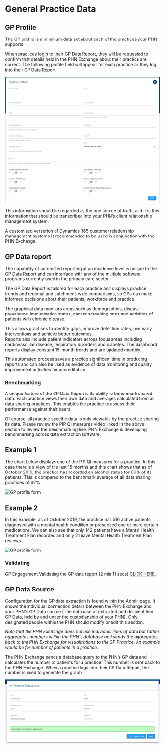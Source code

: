 # General Practice Data

## GP Profile

The GP profile is a minimum data set about each of the practices your PHN supports. 

When practices login to their GP Data Report, they will be requested to confirm that details held in the PHN Exchange about their practice are correct. The following profile field will appear for each practice as they log into their GP Data Report.

![GP profile form](../../img/gp-profile.png)

This information should be regarded as the one source of truth, and it is this information that should be transcribed into your PHN’s client relationship management system. 

A customised verserion of Dynamics 365 customer relationship management systems is recommended to be used in conjunction with the PHN Exchange.

## GP Data report

The capability of automated reporting at an incidence level is unique to the GP Data Report and can interface with any of the multiple software programs currently used in the primary care sector. 

The GP Data Report is tailored for each practice and displays practice trends and regional and catchment-wide comparisons, so GPs can make informed decisions about their patients, workforce and practice. 

The graphical data monitors areas such as demographics, disease prevalence, immunisation status, cancer screening rates and activities of patients with chronic disease. 

This allows practices to identify gaps, improve detection rates, use early interventions and achieve better outcomes.  
Reports also include patient indicators across focus areas including cardiovascular disease, respiratory disorders and diabetes. 
The dashboard reports display constant 15-month trends and are updated monthly.  

This automated process saves a practice significant time in producing reports and can also be used as evidence of data monitoring and quality improvement activities for accreditation.

### Benchmarking

A unique feature of the GP Data Report is its ability to benchmark shared data. Each practice views their own data and averages calculated from all data sharing practices. This enables the practice to assess their performance against their peers. 

Of course, all practice specific data is only viewable by the practice sharing its data. Please review the PIP QI measures video linked in the above section to review the benchmarking line. PHN Exchange is developing benchmarking across data extraction software.

## Example 1

The chart below displays one of the  PIP QI measures for a practice.
In this case there is a view of the last 15 months and this chart shows that as of October 2019, the practice has recorded an alcohol status for 66% of its patients. This is compared to the benchmark average of all data sharing practices of 42%

![GP profile form](../../img/PIP1.PNG)

## Example 2

In this example, as of October 2019, the practice has 516 active patients diagnosed with a mental health condition
or prescribed one or more certain medications. We can also see that only 142 patients have a Mental Health Treatment Plan recorded and only 21 have Mental Health Treatment Plan reviews 

![GP profile form](../../img/PIP2.PNG)



### Validating

GP Engagement Validating the GP data report (2 min 11 secs) [CLICK HERE](https://youtu.be/eWFtcGspuEY).

## GP Data Source

Configuration for the GP data extraction is found within the Admin page. It shows the individual connection details between the PHN Exchange and your PHN's GP Data source (The database of extracted and de-identified GP Data, held by and under the custodianship of your PHN). Only designated people within the PHN should modify or edit this section.

*Note that the PHN Exchange does not use individual lines of data but rather aggregates numbers within the PHN's database and sends the aggregates back to the PHN Exchange for visualisations to the GP Practice. An example would be for number of patients in a practice.*

The PHN Exchange sends a database query to the PHN’s GP data and calculates the number of patients for a practice. This number is sent back to the PHN Exchange. When a practice logs into their GP Data Report, the number is used to generate the graph.

![GP data source details](../../img/gp-datasource.png)
